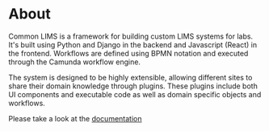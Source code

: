 # About

Common LIMS is a framework for building custom LIMS systems for labs. It's built using Python and Django in the backend and Javascript (React) in the frontend. Workflows are defined using BPMN notation and executed through the Camunda workflow engine.

The system is designed to be highly extensible, allowing different sites to share their domain knowledge through plugins. These plugins include both UI components and executable code as well as domain specific objects and workflows.

Please take a look at the [documentation](docs/README.md)

